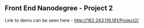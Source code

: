 ## Front End Nanodegree - Project 2

Link to demo can be seen here - http://162.243.119.181/Project2/

